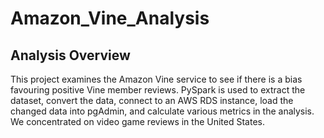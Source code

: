 # Amazon_Vine_Analysis
## Analysis Overview
This project examines the Amazon Vine service to see if there is a bias favouring positive Vine member reviews.
PySpark is used to extract the dataset, convert the data, connect to an AWS RDS instance, load the changed data into pgAdmin, and calculate various metrics in the analysis.
We concentrated on video game reviews in the United States.
